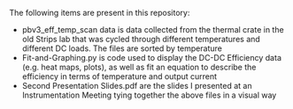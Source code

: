 The following items are present in this repository:
- pbv3_eff_temp_scan data is data collected from the thermal crate in the old Strips lab that was cycled through different temperatures and different DC loads. The files are sorted by temperature
- Fit-and-Graphing.py is code used to display the DC-DC Efficiency data (e.g. heat maps, plots), as well as fit an equation to describe the efficiency in terms of temperature and output current
- Second Presentation Slides.pdf are the slides I presented at an Instrumentation Meeting tying together the above files in a visual way
